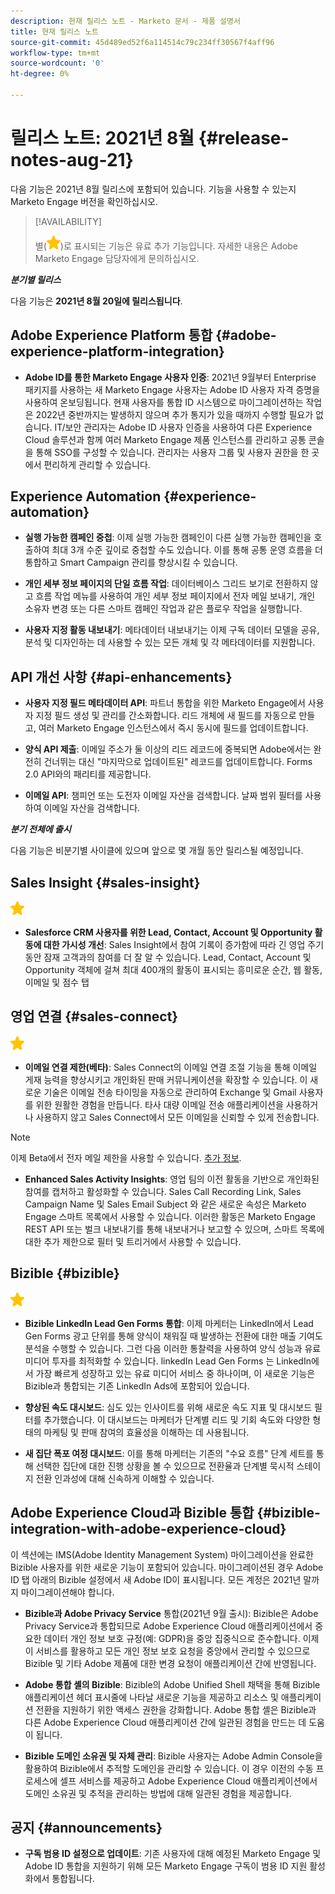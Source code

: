 ```yaml
---
description: 현재 릴리스 노트 - Marketo 문서 - 제품 설명서
title: 현재 릴리스 노트
source-git-commit: 45d489ed52f6a114514c79c234ff30567f4aff96
workflow-type: tm+mt
source-wordcount: '0'
ht-degree: 0%

---
```


# 릴리스 노트: 2021년 8월 {#release-notes-aug-21}

다음 기능은 2021년 8월 릴리스에 포함되어 있습니다. 기능을 사용할 수 있는지 Marketo Engage 버전을 확인하십시오.

>[!AVAILABILITY]
>
>별(![](assets/yellow-star.png))로 표시되는 기능은 유료 추가 기능입니다. 자세한 내용은 Adobe Marketo Engage 담당자에게 문의하십시오.

**_분기별 릴리스_**

다음 기능은 **2021년 8월 20일에 릴리스됩니다**.

## Adobe Experience Platform 통합 {#adobe-experience-platform-integration}

* **Adobe ID를 통한 Marketo Engage 사용자 인증**: 2021년 9월부터 Enterprise 패키지를 사용하는 새 Marketo Engage 사용자는 Adobe ID 사용자 자격 증명을 사용하여 온보딩됩니다. 현재 사용자를 통합 ID 시스템으로 마이그레이션하는 작업은 2022년 중반까지는 발생하지 않으며 추가 통지가 있을 때까지 수행할 필요가 없습니다. IT/보안 관리자는 Adobe ID 사용자 인증을 사용하여 다른 Experience Cloud 솔루션과 함께 여러 Marketo Engage 제품 인스턴스를 관리하고 공통 콘솔을 통해 SSO를 구성할 수 있습니다. 관리자는 사용자 그룹 및 사용자 권한을 한 곳에서 편리하게 관리할 수 있습니다.

## Experience Automation {#experience-automation}

* **실행 가능한 캠페인 중첩**: 이제 실행 가능한 캠페인이 다른 실행 가능한 캠페인을 호출하여 최대 3개 수준 깊이로 중첩할 수도 있습니다. 이를 통해 공통 운영 흐름을 더 통합하고 Smart Campaign 관리를 향상시킬 수 있습니다.

* **개인 세부 정보 페이지의 단일 흐름 작업**: 데이터베이스 그리드 보기로 전환하지 않고 흐름 작업 메뉴를 사용하여 개인 세부 정보 페이지에서 전자 메일 보내기, 개인 소유자 변경 또는 다른 스마트 캠페인 작업과 같은 플로우 작업을 실행합니다.

* **사용자 지정 활동 내보내기**: 메타데이터 내보내기는 이제 구독 데이터 모델을 공유, 분석 및 디자인하는 데 사용할 수 있는 모든 개체 및 각 메타데이터를 지원합니다.

## API 개선 사항 {#api-enhancements}

* **사용자 지정 필드 메타데이터 API**: 파트너 통합을 위한 Marketo Engage에서 사용자 지정 필드 생성 및 관리를 간소화합니다. 리드 개체에 새 필드를 자동으로 만들고, 여러 Marketo Engage 인스턴스에서 즉시 동시에 필드를 업데이트합니다.

* **양식 API 제출**: 이메일 주소가 둘 이상의 리드 레코드에 중복되면 Adobe에서는 완전히 건너뛰는 대신 &quot;마지막으로 업데이트된&quot; 레코드를 업데이트합니다. Forms 2.0 API와의 패리티를 제공합니다.

* **이메일 API**: 챔피언 또는 도전자 이메일 자산을 검색합니다. 날짜 범위 필터를 사용하여 이메일 자산을 검색합니다.

**_분기 전체에 출시_**

다음 기능은 비분기별 사이클에 있으며 앞으로 몇 개월 동안 릴리스될 예정입니다.

## Sales Insight {#sales-insight}

![(별)](assets/yellow-star.png)

* **Salesforce CRM 사용자를 위한 Lead, Contact, Account 및 Opportunity 활동에 대한 가시성 개선**: Sales Insight에서 참여 기록이 증가함에 따라 긴 영업 주기 동안 잠재 고객과의 참여를 더 잘 알 수 있습니다. Lead, Contact, Account 및 Opportunity 객체에 걸쳐 최대 400개의 활동이 표시되는 흥미로운 순간, 웹 활동, 이메일 및 점수 탭

## 영업 연결 {#sales-connect}

![(별)](assets/yellow-star.png)

* **이메일 연결 제한(베타)**: Sales Connect의 이메일 연결 조절 기능을 통해 이메일 게재 능력을 향상시키고 개인화된 판매 커뮤니케이션을 확장할 수 있습니다. 이 새로운 기술은 이메일 전송 타이밍을 자동으로 관리하여 Exchange 및 Gmail 사용자를 위한 원활한 경험을 만듭니다. 타사 대량 이메일 전송 애플리케이션을 사용하거나 사용하지 않고 Sales Connect에서 모든 이메일을 신뢰할 수 있게 전송합니다.

>[!NOTE]
>
>이제 Beta에서 전자 메일 제한을 사용할 수 있습니다. [추가 정보](/help/marketo/product-docs/marketo-sales-connect/email/email-delivery/email-connection-throttling.md).

* **Enhanced Sales Activity Insights**: 영업 팀의 이전 활동을 기반으로 개인화된 참여를 캡처하고 활성화할 수 있습니다. Sales Call Recording Link, Sales Campaign Name 및 Sales Email Subject 와 같은 새로운 속성은 Marketo Engage 스마트 목록에서 사용할 수 있습니다.  이러한 활동은 Marketo Engage REST API 또는 벌크 내보내기를 통해 내보내거나 보고할 수 있으며, 스마트 목록에 대한 추가 제한으로 필터 및 트리거에서 사용할 수 있습니다.

## Bizible {#bizible}

![](assets/yellow-star.png)

* **Bizible LinkedIn Lead Gen Forms 통합**: 이제 마케터는 LinkedIn에서 Lead Gen Forms 광고 단위를 통해 양식이 채워질 때 발생하는 전환에 대한 매출 기여도 분석을 수행할 수 있습니다. 그런 다음 이러한 통찰력을 사용하여 양식 성능과 유료 미디어 투자를 최적화할 수 있습니다. linkedIn Lead Gen Forms 는 LinkedIn에서 가장 빠르게 성장하고 있는 유료 미디어 서비스 중 하나이며, 이 새로운 기능은 Bizible과 통합되는 기존 LinkedIn Ads에 포함되어 있습니다. 
 
* **향상된 속도 대시보드**: 심도 있는 인사이트를 위해 새로운 속도 지표 및 대시보드 필터를 추가했습니다. 이 대시보드는 마케터가 단계별 리드 및 기회 속도와 다양한 형태의 마케팅 및 판매 참여의 효율성을 이해하는 데 사용됩니다.

* **새 집단 폭포 여정 대시보드**: 이를 통해 마케터는 기존의 &quot;수요 흐름&quot; 단계 세트를 통해 선택한 집단에 대한 진행 상황을 볼 수 있으므로 전환율과 단계별 묵시적 스테이지 전환 인과성에 대해 신속하게 이해할 수 있습니다.

## Adobe Experience Cloud과 Bizible 통합 {#bizible-integration-with-adobe-experience-cloud}

이 섹션에는 IMS(Adobe Identity Management System) 마이그레이션을 완료한 Bizible 사용자를 위한 새로운 기능이 포함되어 있습니다. 마이그레이션된 경우 Adobe ID 탭 아래의 Bizible 설정에서 새 Adobe ID이 표시됩니다. 모든 계정은 2021년 말까지 마이그레이션해야 합니다.

* **Bizible과 Adobe Privacy Service**  통합(2021년 9월 출시): Bizible은 Adobe Privacy Service과 통합되므로 Adobe Experience Cloud 애플리케이션에서 중요한 데이터 개인 정보 보호 규정(예: GDPR)을 중앙 집중식으로 준수합니다. 이제 이 서비스를 활용하고 모든 개인 정보 보호 요청을 중앙에서 관리할 수 있으므로 Bizible 및 기타 Adobe 제품에 대한 변경 요청이 애플리케이션 간에 반영됩니다.

* **Adobe 통합 셸의 Bizible**: Bizible의 Adobe Unified Shell 채택을 통해 Bizible 애플리케이션 헤더 표시줄에 나타날 새로운 기능을 제공하고 리소스 및 애플리케이션 전환을 지원하기 위한 액세스 권한을 강화합니다. Adobe 통합 셸은 Bizible과 다른 Adobe Experience Cloud 애플리케이션 간에 일관된 경험을 만드는 데 도움이 됩니다.

* **Bizible 도메인 소유권 및 자체 관리**: Bizible 사용자는 Adobe Admin Console을 활용하여 Bizible에서 추적할 도메인을 관리할 수 있습니다. 이 경우 이전의 수동 프로세스에 셀프 서비스를 제공하고 Adobe Experience Cloud 애플리케이션에서 도메인 소유권 및 추적을 관리하는 방법에 대해 일관된 경험을 제공합니다.

## 공지 {#announcements}

* **구독 범용 ID 설정으로 업데이트**: 기존 사용자에 대해 예정된 Marketo Engage 및 Adobe ID 통합을 지원하기 위해 모든 Marketo Engage 구독이 범용 ID 지원 활성화에서 통합됩니다.
